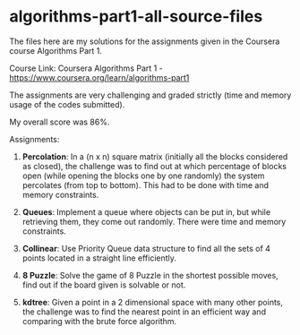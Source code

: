 # algorithms-part1-all-source-files

The files here are my solutions for the assignments given in the Coursera course Algorithms Part 1.

Course Link: Coursera Algorithms Part 1 - https://www.coursera.org/learn/algorithms-part1

The assignments are very challenging and graded strictly (time and memory usage of the codes submitted).

My overall score was 86%.

Assignments:
1. **Percolation**: In a (n x n) square matrix (initially all the blocks considered as closed), the challenge was to find out at which 
percentage of blocks open (while opening the blocks one by one randomly) the system percolates (from top to bottom). This had to be 
done with time and memory constraints.

2. **Queues**: Implement a queue where objects can be put in, but while retrieving them, they come out randomly. There 
were time and memory constraints.

3. **Collinear**: Use Priority Queue data structure to find all the sets of 4 points located in a straight line efficiently.

4. **8 Puzzle**: Solve the game of 8 Puzzle in the shortest possible moves, find out if the board given is solvable or not.

5. **kdtree**: Given a point in a 2 dimensional space with many other points, the challenge was to find the 
nearest point in an efficient way and comparing with the brute force algorithm.

